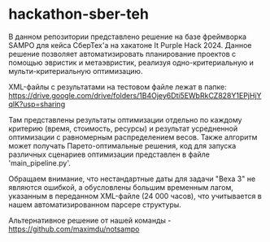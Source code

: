# hackathon-sber-teh

В данном репозитории представлено решение на базе фреймворка SAMPO для кейса СберТех'а на хакатоне It Purple Hack 2024. Данное решение позволяет автоматизировать планирование проектов с помощью эвристик и метаэвристик, реализуя одно-критериальную и мульти-критериальную оптимизацию. 

XML-файлы с результатами на тестовом файле лежат в папке: https://drive.google.com/drive/folders/1B4Ojey6Dti5EWbRkCZ828Y1EPjHjYqlK?usp=sharing

Там представлены результаты оптимизации отдельно по каждому критерию (время, стоимость, ресурсы) и результат усредненной оптимизации с равномерным распределением весов.
Также алгоритм может получать Парето-оптимальные решения, код для запуска различных сценариев оптимизации представлен в файле 'main_pipeline.py'.

Обращаем внимание, что нестандартные даты для задачи "Веха 3" не являются ошибкой, а обусловлены большим временным лагом, указанным в переданном XML-файле (24 000 часов), что учитывается в нашем автоматизированном парсере структуры.

Альтернативное решение от нашей команды - https://github.com/maximdu/notsampo
